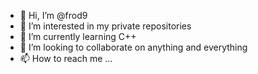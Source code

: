 - 👋 Hi, I’m @frod9
- 👀 I’m interested in my private repositories
- 🌱 I’m currently learning C++ 
- 💞️ I’m looking to collaborate on anything and everything
- 📫 How to reach me ...

<!---
frod9/frod9 is a ✨ special ✨ repository because its `README.md` (this file) appears on your GitHub profile.
You can click the Preview link to take a look at your changes.
--->
